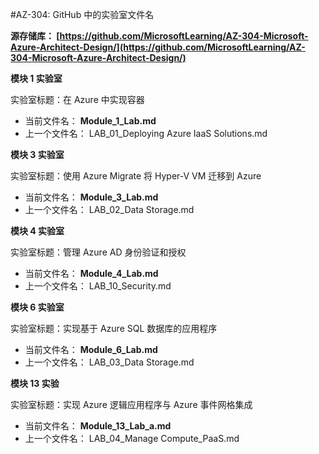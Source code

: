 ﻿
#AZ-304: GitHub 中的实验室文件名 
 
**源存储库： [https://github.com/MicrosoftLearning/AZ-304-Microsoft-Azure-Architect-Design/](https://github.com/MicrosoftLearning/AZ-304-Microsoft-Azure-Architect-Design/)**

**模块 1 实验室**

实验室标题：在 Azure 中实现容器

- 当前文件名： **Module_1_Lab.md**
- 上一个文件名： LAB_01_Deploying Azure IaaS Solutions.md

**模块 3 实验室**

实验室标题：使用 Azure Migrate 将 Hyper-V VM 迁移到 Azure

- 当前文件名： **Module_3_Lab.md**
- 上一个文件名： LAB_02_Data Storage.md

**模块 4 实验室** 

实验室标题：管理 Azure AD 身份验证和授权

- 当前文件名： **Module_4_Lab.md**
- 上一个文件名： LAB_10_Security.md

**模块 6 实验室** 

实验室标题：实现基于 Azure SQL 数据库的应用程序

- 当前文件名： **Module_6_Lab.md**
- 上一个文件名： LAB_03_Data Storage.md

**模块 13 实验** 

实验室标题：实现 Azure 逻辑应用程序与 Azure 事件网格集成

- 当前文件名： **Module_13_Lab_a.md**
- 上一个文件名： LAB_04_Manage Compute_PaaS.md
